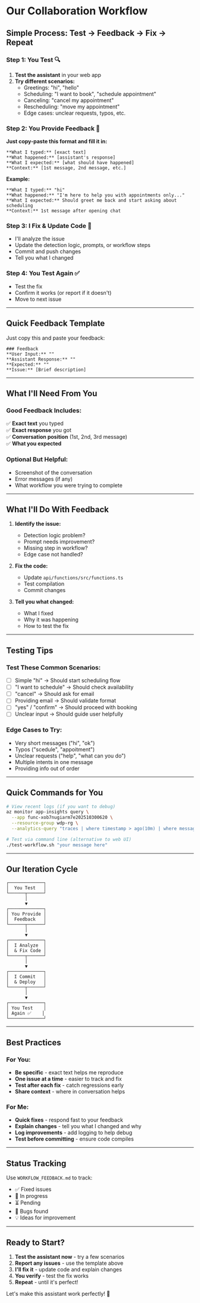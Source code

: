 # Our Collaboration Workflow

## Simple Process: Test → Feedback → Fix → Repeat

### Step 1: You Test 🔍
1. **Test the assistant** in your web app
2. **Try different scenarios:**
   - Greetings: "hi", "hello"
   - Scheduling: "I want to book", "schedule appointment"
   - Canceling: "cancel my appointment"
   - Rescheduling: "move my appointment"
   - Edge cases: unclear requests, typos, etc.

### Step 2: You Provide Feedback 📝
**Just copy-paste this format and fill it in:**

```
**What I typed:** [exact text]
**What happened:** [assistant's response]
**What I expected:** [what should have happened]
**Context:** [1st message, 2nd message, etc.]
```

**Example:**
```
**What I typed:** "hi"
**What happened:** "I'm here to help you with appointments only..."
**What I expected:** Should greet me back and start asking about scheduling
**Context:** 1st message after opening chat
```

### Step 3: I Fix & Update Code 🔧
- I'll analyze the issue
- Update the detection logic, prompts, or workflow steps
- Commit and push changes
- Tell you what I changed

### Step 4: You Test Again ✅
- Test the fix
- Confirm it works (or report if it doesn't)
- Move to next issue

---

## Quick Feedback Template

Just copy this and paste your feedback:

```
### Feedback
**User Input:** ""
**Assistant Response:** ""
**Expected:** ""
**Issue:** [Brief description]
```

---

## What I'll Need From You

### Good Feedback Includes:
✅ **Exact text** you typed  
✅ **Exact response** you got  
✅ **Conversation position** (1st, 2nd, 3rd message)  
✅ **What you expected**  

### Optional But Helpful:
- Screenshot of the conversation
- Error messages (if any)
- What workflow you were trying to complete

---

## What I'll Do With Feedback

1. **Identify the issue:**
   - Detection logic problem?
   - Prompt needs improvement?
   - Missing step in workflow?
   - Edge case not handled?

2. **Fix the code:**
   - Update `api/functions/src/functions.ts`
   - Test compilation
   - Commit changes

3. **Tell you what changed:**
   - What I fixed
   - Why it was happening
   - How to test the fix

---

## Testing Tips

### Test These Common Scenarios:
- [ ] Simple "hi" → Should start scheduling flow
- [ ] "I want to schedule" → Should check availability
- [ ] "cancel" → Should ask for email
- [ ] Providing email → Should validate format
- [ ] "yes" / "confirm" → Should proceed with booking
- [ ] Unclear input → Should guide user helpfully

### Edge Cases to Try:
- Very short messages ("hi", "ok")
- Typos ("scedule", "appoitment")
- Unclear requests ("help", "what can you do")
- Multiple intents in one message
- Providing info out of order

---

## Quick Commands for You

```bash
# View recent logs (if you want to debug)
az monitor app-insights query \
  --app func-xob7nugiarm7e202510300620 \
  --resource-group wdp-rg \
  --analytics-query "traces | where timestamp > ago(10m) | where message contains 'chatAsk' | project timestamp, message | order by timestamp desc | take 20"

# Test via command line (alternative to web UI)
./test-workflow.sh "your message here"
```

---

## Our Iteration Cycle

```
┌─────────────┐
│  You Test   │
└──────┬──────┘
       │
       ▼
┌─────────────┐
│ You Provide │
│  Feedback   │
└──────┬──────┘
       │
       ▼
┌─────────────┐
│  I Analyze  │
│  & Fix Code │
└──────┬──────┘
       │
       ▼
┌─────────────┐
│  I Commit   │
│  & Deploy   │
└──────┬──────┘
       │
       ▼
┌─────────────┐
│ You Test    │
│ Again ✅    │
└─────────────┘
```

---

## Best Practices

### For You:
- **Be specific** - exact text helps me reproduce
- **One issue at a time** - easier to track and fix
- **Test after each fix** - catch regressions early
- **Share context** - where in conversation helps

### For Me:
- **Quick fixes** - respond fast to your feedback
- **Explain changes** - tell you what I changed and why
- **Log improvements** - add logging to help debug
- **Test before committing** - ensure code compiles

---

## Status Tracking

Use `WORKFLOW_FEEDBACK.md` to track:
- ✅ Fixed issues
- 🔄 In progress
- ⏳ Pending
- 🐛 Bugs found
- 💡 Ideas for improvement

---

## Ready to Start?

1. **Test the assistant now** - try a few scenarios
2. **Report any issues** - use the template above
3. **I'll fix it** - update code and explain changes
4. **You verify** - test the fix works
5. **Repeat** - until it's perfect!

Let's make this assistant work perfectly! 🚀

